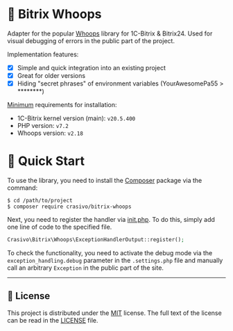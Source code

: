 🐞 Bitrix Whoops
===

Adapter for the popular [Whoops](https://github.com/filp/whoops) library for 1C-Bitrix & Bitrix24.
Used for visual debugging of errors in the public part of the project.

Implementation features:

- [x] Simple and quick integration into an existing project
- [x] Great for older versions
- [x] Hiding "secret phrases" of environment variables (YourAwesomePa55 > ********)

<u>Minimum</u> requirements for installation:

- 1C-Bitrix kernel version (main): `v20.5.400`
- PHP version: `v7.2`
- Whoops version: `v2.18`

# 🚀 Quick Start

To use the library, you need to install the [Composer](https://getcomposer.org/) package via the command:

```shell
$ cd /path/to/project
$ composer require crasivo/bitrix-whoops
```

Next, you need to register the handler via [init.php](https://dev.1c-bitrix.ru/learning/course/?COURSE_ID=43&LESSON_ID=2916).
To do this, simply add one line of code to the specified file.

```php
Crasivo\Bitrix\Whoops\ExceptionHandlerOutput::register();
```

To check the functionality, you need to activate the debug mode via the `exception_handling.debug` parameter in the `.settings.php` file
and manually call an arbitrary `Exception` in the public part of the site.

---

## 📜 License

This project is distributed under the [MIT](https://en.wikipedia.org/wiki/MIT_License) license.
The full text of the license can be read in the [LICENSE](LICENSE) file.
